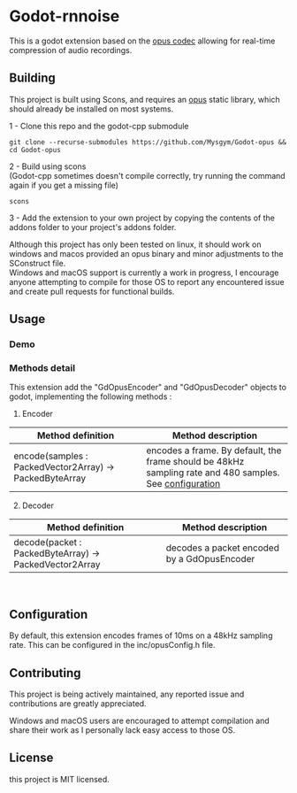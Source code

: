 # Godot-rnnoise

This is a godot extension based on the [opus codec](https://opus-codec.org) allowing for real-time compression of audio recordings.
<br>
## Building

This project is built using Scons, and requires an [opus](https://opus-codec.org/downloads) static library, which should already be installed on most systems.

  1 - Clone this repo and the godot-cpp submodule  
  ```
  git clone --recurse-submodules https://github.com/Mysgym/Godot-opus && cd Godot-opus
  ```

  2 - Build using scons  
  (Godot-cpp sometimes doesn't compile correctly, try running the command again if you get a missing file)
  ```
  scons
  ```

  3 - Add the extension to your own project by copying the contents of the addons folder to your project's addons folder.  

Although this project has only been tested on linux, it should work on windows and macos provided an opus binary and minor adjustments to the SConstruct file.  
Windows and macOS support is currently a work in progress, I encourage anyone attempting to compile for those OS to report any encountered issue and create pull requests for functional builds.

## Usage

### Demo

### Methods detail
This extension add the "GdOpusEncoder" and "GdOpusDecoder" objects to godot, implementing the following methods :

1. Encoder

| Method definition | Method description |
| ----------------- | ------------------ |
| encode(samples : PackedVector2Array) -> PackedByteArray | encodes a frame. By default, the frame should be 48kHz sampling rate and 480 samples. See [configuration]()|

2. Decoder  

| Method definition | Method description |
| ------------------|--------------------|
| decode(packet : PackedByteArray) -> PackedVector2Array | decodes a packet encoded by a GdOpusEncoder|
<br>  

## Configuration

By default, this extension encodes frames of 10ms on a 48kHz sampling rate. 
This can be configured in the inc/opusConfig.h file.

## Contributing

This project is being actively maintained, any reported issue and contributions are greatly appreciated.

Windows and macOS users are encouraged to attempt compilation and share their work as I personally lack easy access to those OS.  

## License

this project is MIT licensed.
